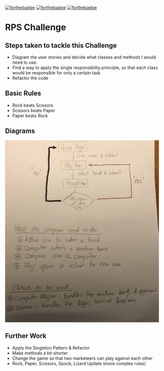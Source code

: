 [![forthebadge](http://forthebadge.com/images/badges/made-with-ruby.svg)](http://forthebadge.com)
[![forthebadge](http://forthebadge.com/images/badges/uses-html.svg)](http://forthebadge.com)
[![forthebadge](http://forthebadge.com/images/badges/uses-git.svg)](http://forthebadge.com)



# RPS Challenge

## Steps taken to tackle this Challenge
- Diagram the user stories and decide what classes and methods I would need to use.
- Find a way to apply the single responsibility principle, so that each class would be responsible for only a certain task
- Refactor the code

## Basic Rules

- Rock beats Scissors
- Scissors beats Paper
- Paper beats Rock

## Diagrams

![Flow Chart Diagram](./00_notes/diagrams.JPG)

## Further Work
- Apply the Singleton Pattern & Refactor
- Make methods a bit shorter
- Change the game so that two marketeers can play against each other
- Rock, Paper, Scissors, Spock, Lizard Update (more complex rules)
